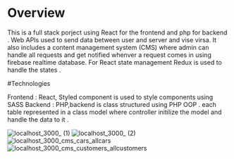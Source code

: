 # Overview 

This is a full stack porject using React for the frontend and php for backend . Web APIs used to send data between user and server and vise virsa. 
It also includes a content management system (CMS) where admin can handle all requests and get notified whenver a request comes in using firebase realtime database.
For React state management Redux is used to handle the states .

#Technologies 

Frontend : React, Styled component is used to style components using SASS 
Backend : PHP,backend is class structured using  PHP OOP . each table represented in a class model where controller initilize the model and handle the data to it .   

![localhost_3000_ (1)](https://user-images.githubusercontent.com/64036214/147961069-bd0d0da9-f57f-4468-a256-b97866ebba6c.png)
![localhost_3000_ (2)](https://user-images.githubusercontent.com/64036214/147961151-db3a30ea-9a48-4f62-ba09-a59204b46f2c.png)
![localhost_3000_cms_cars_allcars](https://user-images.githubusercontent.com/64036214/147970641-e73bdcd6-ec5b-4761-995b-54e1c2cf4763.png)
![localhost_3000_cms_customers_allcustomers](https://user-images.githubusercontent.com/64036214/147970654-da3a830a-2e8c-406e-a796-66bde5c6ac84.png)
